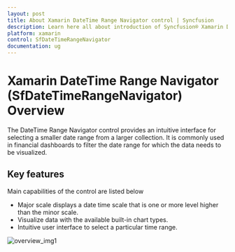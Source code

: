 ```yaml
---
layout: post
title: About Xamarin DateTime Range Navigator control | Syncfusion
description: Learn here all about introduction of Syncfusion® Xamarin DateTime Range Navigator (SfDateTimeRangeNavigator) control and more.
platform: xamarin
control: SfDateTimeRangeNavigator
documentation: ug
---
```


# Xamarin DateTime Range Navigator (SfDateTimeRangeNavigator) Overview

The DateTime Range Navigator control provides an intuitive interface for selecting a smaller date range from a larger collection. It is commonly used in financial dashboards to filter the date range for which the data needs to be visualized.

## Key features

Main capabilities of the control are listed below

* Major scale displays a date time scale that is one or more level higher than the minor scale.
* Visualize data with the available built-in chart types.
* Intuitive user interface to select a particular time range.

![overview_img1](overview_images/overview_img1.jpeg)
